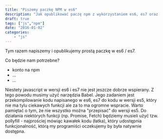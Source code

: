 ```yaml
---
title: "Piszemy paczkę NPM w es6"
description: "Jak opublikować paczę npm z wykorzystaniem es6, es7 oraz Babel CLI"
draft: true
tags: ["js","npm"]
date: "2016-01-02"
categories:
    - "js"
---
```

Tym razem napiszemy i opublikujemy prostą paczkę w es6 / es7.

Co będzie nam potrzebne?

- konto na npm
- ...
- ...

Niestety javascript w wersji es6 i es7 nie jest jeszcze dobrze wspierany. Z tego powodu musimy użyć narzędzia Babel.
Jego zadaniem jest przekompilowanie kodu napisanego w es6, es7 do kodu w wersji es5,
który nie ma tylu ciekawych funkcji ale za to ma ogromne wspracie.
Warto pamiętać o tym, że nie wszystko można "przepisać" do wersji es5.
Do działania niektórych funkcji (np. Promise, Fetch) będziemy musieli użyć tzw. pollyfill - najprościej mówiąc kawałek kodu (łatka),
który udostępnia funkcjonalność, którą my programiści oczekujemy by była natywnie dostępna.
